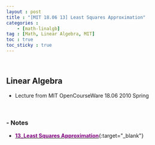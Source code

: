 ```yaml
---
layout : post
title : "[MIT 18.06 13] Least Squares Approximation"
categories : 
    - [math-linalgb]
tag : [Math, Linear Algebra, MIT]
toc : true
toc_sticky : true
---
```


<br/>

## Linear Algebra

- Lecture from MIT OpenCourseWare 18.06 2010 Spring

<br/>

### - Notes

- [<span style="color:purple">**13_Least Squares Approximation**</span>](https://drive.google.com/file/d/1dMSnVln9x5F3WsaJIGEs80WH3Ak9qsFY/view?usp=share_link){:target="_blank"}